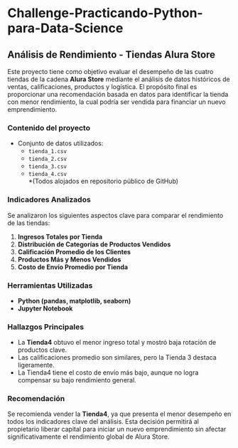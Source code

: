 # Challenge-Practicando-Python-para-Data-Science

## Análisis de Rendimiento - Tiendas Alura Store

Este proyecto tiene como objetivo evaluar el desempeño de las cuatro tiendas de la cadena **Alura Store** mediante el análisis de datos históricos de ventas, calificaciones, productos y logística. El propósito final es proporcionar una recomendación basada en datos para identificar la tienda con menor rendimiento, la cual podría ser vendida para financiar un nuevo emprendimiento.

### Contenido del proyecto

- Conjunto de datos utilizados:
  - `tienda_1.csv`
  - `tienda_2.csv`
  - `tienda_3.csv`
  - `tienda_4.csv`  
  *(Todos alojados en repositorio público de GitHub)

### Indicadores Analizados

Se analizaron los siguientes aspectos clave para comparar el rendimiento de las tiendas:

1. **Ingresos Totales por Tienda**  
2. **Distribución de Categorías de Productos Vendidos**
3. **Calificación Promedio de los Clientes**
4. **Productos Más y Menos Vendidos**
5. **Costo de Envío Promedio por Tienda**

### Herramientas Utilizadas

- **Python (pandas, matplotlib, seaborn)**
- **Jupyter Notebook**

### Hallazgos Principales

- La **Tienda4** obtuvo el menor ingreso total y mostró baja rotación de productos clave.
- Las calificaciones promedio son similares, pero la Tienda 3 destaca ligeramente.
- La Tienda4 tiene el costo de envío más bajo, aunque no logra compensar su bajo rendimiento general.

### Recomendación

Se recomienda vender la **Tienda4**, ya que presenta el menor desempeño en todos los indicadores clave del análisis. Esta decisión permitirá al propietario liberar capital para iniciar un nuevo emprendimiento sin afectar significativamente el rendimiento global de Alura Store.

